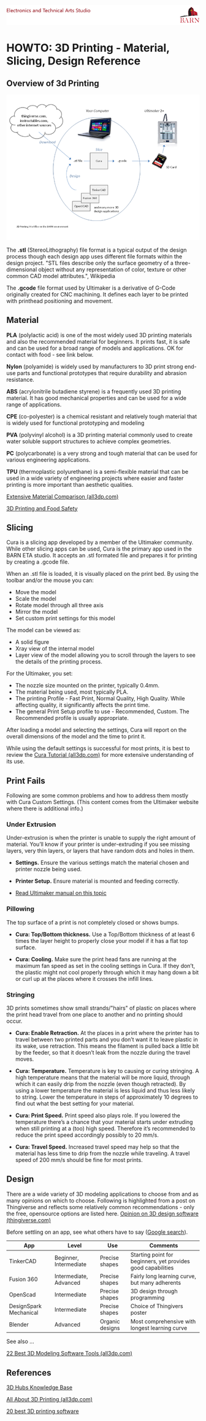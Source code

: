 ![BARN ETA](ref/BARN-ETA-Header.png)  

# HOWTO: 3D Printing - Material, Slicing, Design Reference



## Overview of 3d Printing  

![3D Workflow](ref/3D-Print-Workflow.png)  

The __.stl__ (StereoLithography) file format is a typical output of the design process though each design app uses different file formats within the design project.  "STL files describe only the surface geometry of a three-dimensional object without any representation of color, texture or other common CAD model attributes.", Wikipedia

The __.gcode__ file format used by Ultimaker is a derivative of G-Code originally created for CNC machining.  It defines each layer to be printed with printhead positioning and movement.


## Material

__PLA__ (polylactic acid) is one of the most widely used 3D printing materials and also the recommended material for beginners. It prints fast, it is safe and can be used for a broad range of models and applications.  OK for contact with food - see link below.

__Nylon__ (polyamide) is widely used by manufacturers to 3D print strong end-use parts and functional prototypes that require durability and abrasion resistance.

__ABS__ (acrylonitrile butadiene styrene) is a frequently used 3D printing material. It has good mechanical properties and can be used for a wide range of applications.

__CPE__ (co-polyester) is a chemical resistant and relatively tough material that is widely used for functional prototyping and modeling

__PVA__ (polyvinyl alcohol) is a 3D printing material commonly used to create water soluble support structures to achieve complex geometries.

__PC__ (polycarbonate) is a very strong and tough material that can be used for various engineering applications.

__TPU__ (thermoplastic polyurethane) is a semi-flexible material that can be used in a wide variety of engineering projects where easier and faster printing is more important than aesthetic qualities.

[Extensive Material Comparison (all3dp.com)](https://all3dp.com/best-3d-printer-filament-types-pla-abs-pet-exotic-wood-metal/)

[3D Printing and Food Safety](https://pinshape.com/blog/3d-printing-food-safe/)


## Slicing

Cura is a slicing app developed by a member of the Ultimaker community.  While other slicing apps can be used, Cura is the primary app used in the BARN ETA studio.  It accepts an .stl formated file and prepares it for printing by creating a .gcode file.


When an .stl file is loaded, it is visually placed on the print bed.  By using the toolbar and/or the mouse you can:
- Move the model
- Scale the model
- Rotate model through all three axis
- Mirror the model
- Set custom print settings for this model

The model can be viewed as:
- A solid figure
- Xray view of the internal model
- Layer view of the model allowing you to scroll through the layers to see the details of the printing process.

For the Ultimaker, you set:
- The nozzle size mounted on the printer, typically 0.4mm.
- The material being used, most typically PLA.
- The printing Profile - Fast Print, Normal Quality, High Quality.  While affecting quality, it significantly affects the print time.
- The general Print Setup profile to use - Recommended, Custom.  The Recommended profile is usually appropriate.

After loading a model and selecting the settings, Cura will report on the overall dimensions of the model and the time to print it.

While using the default settings is successful for most prints, it is best to review the [Cura Tutorial (all3dp.com)](https://all3dp.com/cura-tutorial-3d-printing/) for more extensive understanding of its use.




## Print Fails

Following are some common problems and how to address them mostly with Cura Custom Settings.  (This content comes from the Ultimaker website where there is additional info.)


### Under Extrusion

Under-extrusion is when the printer is unable to supply the right amount of material. You’ll know if your printer is under-extruding if you see missing layers, very thin layers, or layers that have random dots and holes in them.

- __Settings.__  Ensure the various settings match the material chosen and printer nozzle being used.

- __Printer Setup.__  Ensure material is mounted and feeding correctly.

- [Read Ultimaker manual on this topic](https://ultimaker.com/en/resources/21477-how-to-fix-under-extrusion)

### Pillowing ###

The top surface of a print is not completely closed or shows bumps.

- __Cura: Top/Bottom thickness.__  Use a Top/Bottom thickness of at least 6 times the layer height to properly close your model if it has a flat top surface.

- __Cura: Cooling.__  Make sure the print head fans are running at the maximum fan speed as set in the cooling settings in Cura. If they don’t, the plastic might not cool properly through which it may hang down a bit or curl up at the places where it crosses the infill lines.

### Stringing ###

3D prints sometimes show small strands/"hairs" of plastic on places where the print head travel from one place to another and no printing should occur.

- __Cura: Enable Retraction.__  At the places in a print where the printer has to travel between two printed parts and you don’t want it to leave plastic in its wake, use retraction. This means the filament is pulled back a little bit by the feeder, so that it doesn’t leak from the nozzle during the travel moves.

- __Cura: Temperature.__ Temperature is key to causing or curing  stringing. A high temperature means that the material will be more liquid, through which it can easily drip from the nozzle (even though retracted). By using a lower temperature the material is less liquid and thus less likely to string. Lower the temperature in steps of approximately 10 degrees to find out what the best setting for your material.

- __Cura: Print Speed.__  Print speed also plays role. If you lowered the temperature there’s a chance that your material starts under extruding when still printing at a (too) high speed. Therefore it’s recommended to reduce the print speed accordingly possibly to 20 mm/s.

- __Cura: Travel Speed.__  Increased travel speed may help so that the material has less time to drip from the nozzle while traveling. A travel speed of 200 mm/s should be fine for most prints.


## Design

There are a wide variety of 3D modeling applications to choose from and as many opinions on which to choose.  Following is highlighted from a post on Thingiverse and reflects some relatively common recommendations - only the free, opensource options are listed here.  [Opinion on 3D design software (thingiverse.com)](https://www.gliffy.com/go/publish/5271448)

Before settling on an app, see what others have to say ([Google search](https://www.google.com/webhp?sourceid=chrome-instant&ion=1&espv=2&ie=UTF-8#newwindow=1&q=3d+design+software+for+3d+printers&*)).

| App    | Level    |  Use  |  Comments |
| ---------- | -----------    |  ---------  |  --------- |
| TinkerCAD  | Beginner, Intermediate  | Precise shapes  | Starting point for beginners, yet provides good capabilities
| Fusion 360 | Intermediate, Advanced  | Precise shapes  | Fairly long learning curve, but many adherents
| OpenScad   | Intermediate  | Precise shapes  | 3D design through programming
| DesignSpark Mechanical| Intermediate | Precise shapes  | Choice of Thingivers poster
| Blender    | Advanced                | Organic designs | Most comprehensive with longest learning curve

See also ...

[22 Best 3D Modeling Software Tools (all3dp.com)](https://all3dp.com/best-3d-modeling-software/#Fusion%20360)


## References

[3D Hubs Knowledge Base](https://www.3dhubs.com/knowledge-base/)

[All About 3D Printing (all3dp.com)](https://all3dp.com/basics/)

[20 best 3D printing software](https://all3dp.com/best-3d-printing-software-tools/)

